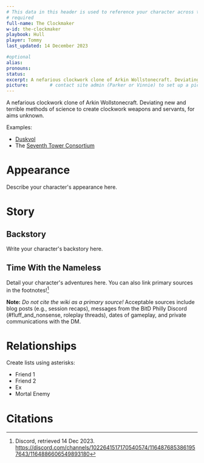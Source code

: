 ```yaml
---
# This data in this header is used to reference your character across the entire website. 
# required
full-name: The Clockmaker
w-id: the-clockmaker
playbook: Hull
player: Tommy
last_updated: 14 December 2023

#optional
alias: 
pronouns: 
status: 
excerpt: A nefarious clockwork clone of Arkin Wollstonecraft. Deviating new and terrible methods of science to create clockwork weapons and servants, for aims unknown. # 1-2 sentences about the character
picture:        # contact site admin (Parker or Vinnie) to set up a picture.
---
```


A nefarious clockwork clone of Arkin Wollstonecraft. Deviating new and terrible methods of science to create clockwork weapons and servants, for aims unknown.


Examples:
* [Duskvol](duskvol)
* The [Seventh Tower Consortium](seventh-tower-consortium)

# Appearance
Describe your character's appearance here.

# Story
## Backstory
Write your character's backstory here. 

## Time With the Nameless
Detail your character's adventures here. You can also link primary sources in the footnotes![^1]

**Note:** _Do not cite the wiki as a primary source!_ Acceptable sources include blog posts (e.g., session recaps), messages from the BitD Philly Discord (#fluff_and_nonsense, roleplay threads), dates of gameplay, and private communications with the DM. 

# Relationships
Create lists using asterisks:

* Friend 1
* Friend 2
* Ex
* Mortal Enemy

# Citations

[^1]: Discord, retrieved 14 Dec 2023. <https://discord.com/channels/1022641517170540574/1164876853861957643/1164886606549893180>
